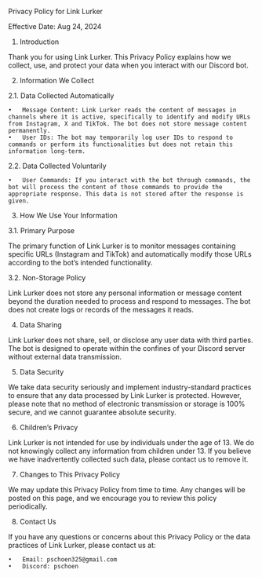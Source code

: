 Privacy Policy for Link Lurker

Effective Date: Aug 24, 2024

1. Introduction

Thank you for using Link Lurker. This Privacy Policy explains how we collect, use, and protect your data when you interact with our Discord bot.

2. Information We Collect

2.1. Data Collected Automatically

    •	Message Content: Link Lurker reads the content of messages in channels where it is active, specifically to identify and modify URLs from Instagram, X and TikTok. The bot does not store message content permanently.
    •	User IDs: The bot may temporarily log user IDs to respond to commands or perform its functionalities but does not retain this information long-term.

2.2. Data Collected Voluntarily

    •	User Commands: If you interact with the bot through commands, the bot will process the content of those commands to provide the appropriate response. This data is not stored after the response is given.

3. How We Use Your Information

3.1. Primary Purpose

The primary function of Link Lurker is to monitor messages containing specific URLs (Instagram and TikTok) and automatically modify those URLs according to the bot’s intended functionality.

3.2. Non-Storage Policy

Link Lurker does not store any personal information or message content beyond the duration needed to process and respond to messages. The bot does not create logs or records of the messages it reads.

4. Data Sharing

Link Lurker does not share, sell, or disclose any user data with third parties. The bot is designed to operate within the confines of your Discord server without external data transmission.

5. Data Security

We take data security seriously and implement industry-standard practices to ensure that any data processed by Link Lurker is protected. However, please note that no method of electronic transmission or storage is 100% secure, and we cannot guarantee absolute security.

6. Children’s Privacy

Link Lurker is not intended for use by individuals under the age of 13. We do not knowingly collect any information from children under 13. If you believe we have inadvertently collected such data, please contact us to remove it.

7. Changes to This Privacy Policy

We may update this Privacy Policy from time to time. Any changes will be posted on this page, and we encourage you to review this policy periodically.

8. Contact Us

If you have any questions or concerns about this Privacy Policy or the data practices of Link Lurker, please contact us at:

    •	Email: pschoen325@gmail.com
    •	Discord: pschoen
